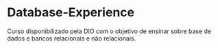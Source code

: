 # Database-Experience
Curso disponibilizado pela DIO com o objetivo de ensinar sobre base de dados e bancos relacionais e não relacionais.
